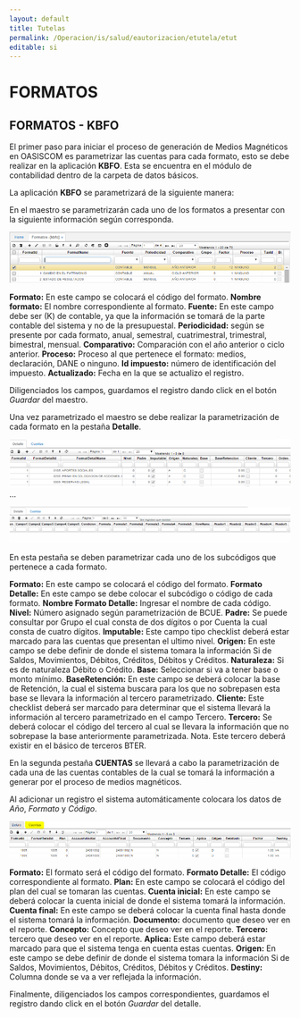 ```yaml
---
layout: default
title: Tutelas
permalink: /Operacion/is/salud/eautorizacion/etutela/etut
editable: si
---
```


# FORMATOS

## FORMATOS - KBFO

El primer paso para iniciar el proceso de generación de Medios Magnéticos en OASISCOM es parametrizar las cuentas para cada formato, esto se debe realizar en la aplicación **KBFO**. Esta se encuentra en el módulo de contabilidad dentro de la carpeta de datos básicos.

La aplicación **KBFO** se parametrizará de la siguiente manera:

En el maestro se parametrizarán cada uno de los formatos a presentar con la siguiente información según corresponda.

![](KBFO1.png)

**Formato:** En este campo se colocará el código del formato.
**Nombre formato:** El nombre correspondiente al formato.
**Fuente:** En este campo debe ser (K) de contable, ya que la información se tomará de la parte contable del sistema y no de la presupuestal.
**Periodicidad:** según se presente por cada formato, anual, semestral, cuatrimestral, trimestral, bimestral, mensual.
**Comparativo:** Comparación con el año anterior o ciclo anterior.
**Proceso:** Proceso al que pertenece el formato: medios, declaración, DANE o ninguno.
**Id impuesto:** número de identificación del impuesto.
**Actualizado:** Fecha en la que se actualizo el registro.

Diligenciados los campos, guardamos el registro dando click en el botón _Guardar_ del maestro.

Una vez parametrizado el maestro se debe realizar la parametrización de cada formato en la pestaña **Detalle**.

![](KBFO2.png)
...

![](KBFO3.png)

En esta pestaña se deben parametrizar cada uno de los subcódigos que pertenece a cada formato.

**Formato:** En este campo se colocará el código del formato.
**Formato Detalle:** En este campo se debe colocar el subcódigo o código de cada formato.
**Nombre Formato Detalle:** Ingresar el nombre de cada código.
**Nivel:** Número asignado según parametrización de BCUE.
**Padre:** Se puede consultar por Grupo el cual consta de dos dígitos o por Cuenta la cual consta de cuatro dígitos.
**Imputable:** Este campo tipo checklist deberá estar marcado para las cuentas que presentan el ultimo nivel.
**Origen:** En este campo se debe definir de donde el sistema tomara la información Si de Saldos, Movimientos, Débitos, Créditos, Débitos y Créditos.
**Naturaleza:** Si es de naturaleza Débito o Crédito.
**Base:** Seleccionar si va a tener base o monto mínimo.
**BaseRetención:** En este campo se deberá colocar la base de Retención, la cual el sistema buscara para los que no sobrepasen esta base se llevara la información al tercero parametrizado.
**Cliente:** Este checklist deberá ser marcado para determinar que el sistema llevará la información al tercero parametrizado en el campo Tercero.
**Tercero:** Se deberá colocar el código del tercero al cual se llevara la información que no sobrepase la base anteriormente parametrizada. Nota. Este tercero deberá existir en el básico de terceros BTER.

En la segunda pestaña **CUENTAS** se llevará a cabo la parametrización de cada una de las cuentas contables de la cual se tomará la información a generar por el proceso de medios magnéticos.

Al adicionar un registro el sistema automáticamente colocara los datos de _Año_, _Formato_ y _Código_.

![](KBFO4.png)

**Formato:** El formato será el código del formato.
**Formato Detalle:** El código correspondiente al formato.
**Plan:** En este campo se colocará el código del plan del cual se tomaran las cuentas.
**Cuenta inicial:** En este campo se deberá colocar la cuenta inicial de donde el sistema tomará la información.
**Cuenta final:** En este campo se deberá colocar la cuenta final hasta donde el sistema tomará la información.
**Documento:** documento que deseo ver en el reporte.
**Concepto:** Concepto que deseo ver en el reporte.
**Tercero:** tercero que deseo ver en el reporte.
**Aplica:** Este campo deberá estar marcado para que el sistema tenga en cuenta estas cuentas.
**Origen:** En este campo se debe definir de donde el sistema tomara la información Si de Saldos, Movimientos, Débitos, Créditos, Débitos y Créditos.
**Destiny:** Columna donde se va a ver reflejada la información.

Finalmente, diligenciados los campos correspondientes, guardamos el registro dando click en el botón _Guardar_ del detalle.

